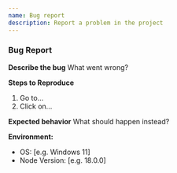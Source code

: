```yaml
---
name: Bug report
description: Report a problem in the project
---
```


### Bug Report
**Describe the bug**
What went wrong?

**Steps to Reproduce**
1. Go to...
2. Click on...

**Expected behavior**
What should happen instead?

**Environment:**
- OS: [e.g. Windows 11]
- Node Version: [e.g. 18.0.0]
